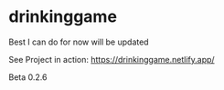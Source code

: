 # drinkinggame
Best I can do for now will be updated

See Project in action: https://drinkinggame.netlify.app/

Beta 0.2.6